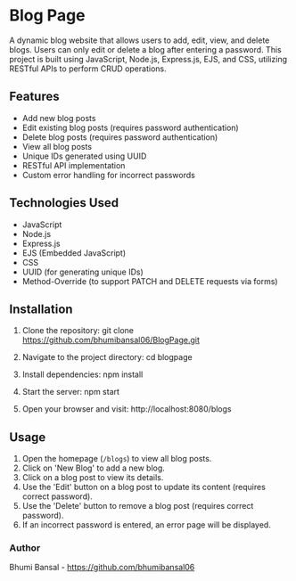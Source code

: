 # Blog Page

A dynamic blog website that allows users to add, edit, view, and delete blogs. Users can only edit or delete a blog after entering a password. This project is built using JavaScript, Node.js, Express.js, EJS, and CSS, utilizing RESTful APIs to perform CRUD operations.

## Features

- Add new blog posts
- Edit existing blog posts (requires password authentication)
- Delete blog posts (requires password authentication)
- View all blog posts
- Unique IDs generated using UUID
- RESTful API implementation
- Custom error handling for incorrect passwords

## Technologies Used

- JavaScript
- Node.js
- Express.js
- EJS (Embedded JavaScript)
- CSS
- UUID (for generating unique IDs)
- Method-Override (to support PATCH and DELETE requests via forms)

## Installation

1. Clone the repository:
   git clone https://github.com/bhumibansal06/BlogPage.git

2. Navigate to the project directory:
   cd blogpage

3. Install dependencies:
   npm install

4. Start the server:
   npm start

5. Open your browser and visit:
   http://localhost:8080/blogs

## Usage

1. Open the homepage (`/blogs`) to view all blog posts.
2. Click on 'New Blog' to add a new blog.
3. Click on a blog post to view its details.
4. Use the 'Edit' button on a blog post to update its content (requires correct password).
5. Use the 'Delete' button to remove a blog post (requires correct password).
6. If an incorrect password is entered, an error page will be displayed.

### Author
Bhumi Bansal - https://github.com/bhumibansal06
